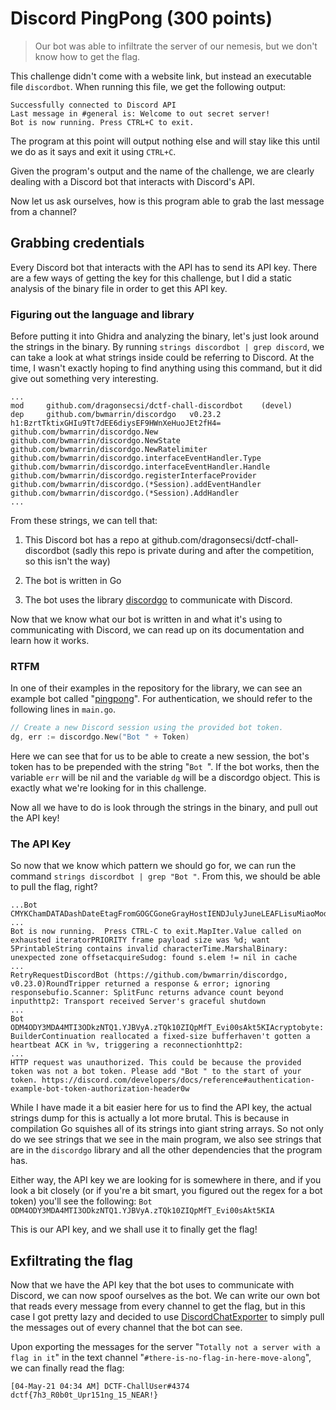# Discord PingPong (300 points)

> Our bot was able to infiltrate the server of our nemesis, but we don't know how to get the flag.

This challenge didn't come with a website link, but instead an executable file `discordbot`. When running this file, we get the following output:

```
Successfully connected to Discord API
Last message in #general is: Welcome to out secret server!
Bot is now running. Press CTRL+C to exit.
```

The program at this point will output nothing else and will stay like this until we do as it says and exit it using `CTRL+C`.

Given the program's output and the name of the challenge, we are clearly dealing with a Discord bot that interacts with Discord's API.

Now let us ask ourselves, how is this program able to grab the last message from a channel?

## Grabbing credentials

Every Discord bot that interacts with the API has to send its API key. There are a few ways of getting the key for this challenge, but I did a static analysis of the binary file in order to get this API key.

### Figuring out the language and library

Before putting it into Ghidra and analyzing the binary, let's just look around the strings in the binary. By running `strings discordbot | grep discord`, we can take a look at what strings inside could be referring to Discord. At the time, I wasn't exactly hoping to find anything using this command, but it did give out something very interesting.

```
...
mod     github.com/dragonsecsi/dctf-chall-discordbot    (devel)
dep     github.com/bwmarrin/discordgo   v0.23.2 h1:BzrtTktixGHIu9Tt7dEE6diysEF9HWnXeHuoJEt2fH4=
github.com/bwmarrin/discordgo.New
github.com/bwmarrin/discordgo.NewState
github.com/bwmarrin/discordgo.NewRatelimiter
github.com/bwmarrin/discordgo.interfaceEventHandler.Type
github.com/bwmarrin/discordgo.interfaceEventHandler.Handle
github.com/bwmarrin/discordgo.registerInterfaceProvider
github.com/bwmarrin/discordgo.(*Session).addEventHandler
github.com/bwmarrin/discordgo.(*Session).AddHandler
...
```

From these strings, we can tell that:

  1. This Discord bot has a repo at github.com/dragonsecsi/dctf-chall-discordbot (sadly this repo is private during and after the competition, so this isn't the way)

  2. The bot is written in Go
  
  3. The bot uses the library [discordgo](https://github.com/bwmarrin/discordgo) to communicate with Discord.

Now that we know what our bot is written in and what it's using to communicating with Discord, we can read up on its documentation and learn how it works.

### RTFM

In one of their examples in the repository for the library, we can see an example bot called "[pingpong](https://github.com/bwmarrin/discordgo/blob/master/examples/pingpong/main.go)". For authentication, we should refer to the following lines in `main.go`.

```go
// Create a new Discord session using the provided bot token.
dg, err := discordgo.New("Bot " + Token)
```

Here we can see that for us to be able to create a new session, the bot's token has to be prepended with the string "`Bot `". If the bot works, then the variable `err` will be nil and the variable `dg` will be a discordgo object. This is exactly what we're looking for in this challenge.

Now all we have to do is look through the strings in the binary, and pull out the API key!

### The API Key

So now that we know which pattern we should go for, we can run the command `strings discordbot | grep "Bot "`. From this, we should be able to pull the flag, right?

```
...Bot CMYKChamDATADashDateEtagFromGOGCGoneGrayHostIENDJulyJuneLEAFLisuMiaoModiNameNewaPINGPOSTRGBAThaiType\u00
...
Bot is now running.  Press CTRL-C to exit.MapIter.Value called on exhausted iteratorPRIORITY frame payload size was %d; want 5PrintableString contains invalid characterTime.MarshalBinary: unexpected zone offsetacquireSudog: found s.elem != nil in cache
...
RetryRequestDiscordBot (https://github.com/bwmarrin/discordgo, v0.23.0)RoundTripper returned a response & error; ignoring responsebufio.Scanner: SplitFunc returns advance count beyond inputhttp2: Transport received Server's graceful shutdown
...
Bot ODM4ODY3MDA4MTI3ODkzNTQ1.YJBVyA.zTQk10ZIQpMfT_Evi00sAkt5KIAcryptobyte: BuilderContinuation reallocated a fixed-size bufferhaven't gotten a heartbeat ACK in %v, triggering a reconnectionhttp2:
...
HTTP request was unauthorized. This could be because the provided token was not a bot token. Please add "Bot " to the start of your token. https://discord.com/developers/docs/reference#authentication-example-bot-token-authorization-header0w
```

While I have made it a bit easier here for us to find the API key, the actual strings dump for this is actually a lot more brutal. This is because in compilation Go squishes all of its strings into giant string arrays. So not only do we see strings that we see in the main program, we also see strings that are in the `discordgo` library and all the other dependencies that the program has.

Either way, the API key we are looking for is somewhere in there, and if you look a bit closely (or if you're a bit smart, you figured out the regex for a bot token) you'll see the following: `Bot ODM4ODY3MDA4MTI3ODkzNTQ1.YJBVyA.zTQk10ZIQpMfT_Evi00sAkt5KIA`

This is our API key, and we shall use it to finally get the flag!

## Exfiltrating the flag

Now that we have the API key that the bot uses to communicate with Discord, we can now spoof ourselves as the bot. We can write our own bot that reads every message from every channel to get the flag, but in this case I got pretty lazy and decided to use [DiscordChatExporter](https://github.com/Tyrrrz/DiscordChatExporter) to simply pull the messages out of every channel that the bot can see.

Upon exporting the messages for the server "`Totally not a server with a flag in it`" in the text channel "`#there-is-no-flag-in-here-move-along`", we can finally read the flag:

```
[04-May-21 04:34 AM] DCTF-ChallUser#4374
dctf{7h3_R0b0t_Upr151ng_15_NEAR!}
```
